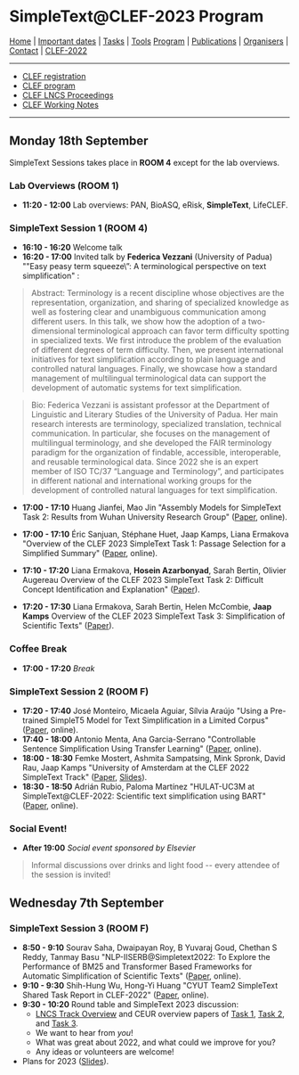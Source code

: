 # SimpleText@CLEF-2023 Program


[Home](./) | [Important dates](./dates) | [Tasks](./tasks)  | [Tools](./tools) 
[Program](./program) | [Publications](./publications) | [Organisers](./organisers) | [Contact](./contact) | [CLEF-2022](https://simpletext-project.com/2022/clef/en/)


------------------------------------------------------------

* [CLEF registration](https://clef2023.clef-initiative.eu/index.php?page=Pages/conferenceRegistration.html)
* [CLEF program](https://clef2023.clef-initiative.eu/index.php?page=Pages/programme.html)
* [CLEF LNCS Proceedings](https://link.springer.com/conference/clef)
* [CLEF Working Notes](https://ceur-ws.org/)

------------------------------------------------------------
## Monday 18th September 

SimpleText Sessions takes place in **ROOM 4** except for the lab overviews.

### Lab Overviews (ROOM 1)
* **11:20 - 12:00** Lab overviews: PAN, BioASQ, eRisk, **SimpleText**, LifeCLEF.

### SimpleText Session 1 (ROOM 4)

* **16:10 - 16:20** Welcome talk 
* **16:20 - 17:00** Invited talk by **Federica Vezzani** (University of Padua) "\"Easy peasy term squeeze\”: A terminological perspective on text simplification" : 

> Abstract: Terminology is a recent discipline whose objectives are the representation, organization, and sharing of specialized knowledge as well as fostering clear and unambiguous communication among different users. In this talk, we show how the adoption of a two-dimensional terminological approach can favor term difficulty spotting in specialized texts.  We first introduce the problem of the evaluation of different degrees of term difficulty. Then, we present international initiatives for text simplification according to plain language and controlled natural languages. Finally, we showcase how a standard management of multilingual terminological data can support the development of automatic systems for text simplification.

> Bio: Federica Vezzani is assistant professor at the Department of Linguistic and Literary Studies of the University of Padua. Her main research interests are terminology, specialized translation, technical communication. In particular, she focuses on the management of multilingual terminology, and she developed the FAIR terminology paradigm for the organization of findable, accessible, interoperable, and reusable terminological data. Since 2022 she is an expert member of ISO TC/37 “Language and Terminology”, and participates in different national and international working groups for the development of controlled natural languages for text simplification.

* **17:00 - 17:10** Huang Jianfei, Mao Jin "Assembly Models for SimpleText Task 2: Results from Wuhan University Research Group" ([Paper](http://ceur-ws.org/Vol-3180/paper-239.pdf), online).

* **17:00 - 17:10** Éric Sanjuan, Stéphane Huet, Jaap Kamps, Liana Ermakova
"Overview of the CLEF 2023 SimpleText Task 1: Passage Selection for a Simplified Summary" 
([Paper](https://www.dei.unipd.it/~faggioli/temp/CLEF2023-proceedings/paper-238.pdf), online).

* **17:10 - 17:20** Liana Ermakova, **Hosein Azarbonyad**, Sarah Bertin, Olivier Augereau
Overview of the CLEF 2023 SimpleText Task 2: Difficult Concept Identification and Explanation"
([Paper](https://www.dei.unipd.it/~faggioli/temp/CLEF2023-proceedings/paper-239.pdf)).

* **17:20 - 17:30** Liana Ermakova, Sarah Bertin, Helen McCombie, **Jaap Kamps**
Overview of the CLEF 2023 SimpleText Task 3: Simplification of Scientific Texts"
([Paper](https://www.dei.unipd.it/~faggioli/temp/CLEF2023-proceedings/paper-240.pdf)).

### Coffee Break
* **17:00 - 17:20** *Break*

### SimpleText Session 2 (ROOM F)

* **17:20 - 17:40** José Monteiro, Micaela Aguiar, Sílvia Araújo "Using a Pre-trained SimpleT5 Model for Text Simplification in a Limited Corpus" ([Paper](http://ceur-ws.org/Vol-3180/paper-241.pdf), online).
* **17:40 - 18:00** Antonio Menta, Ana Garcia-Serrano "Controllable Sentence Simplification Using Transfer Learning" ([Paper](http://ceur-ws.org/Vol-3180/paper-240.pdf), online).
* **18:00 - 18:30** Femke Mostert, Ashmita Sampatsing, Mink Spronk, David Rau, Jaap Kamps "University of Amsterdam at the CLEF 2022 SimpleText Track" ([Paper](http://ceur-ws.org/Vol-3180/paper-242.pdf), [Slides](./clef22uva-plain.pdf)).
* **18:30 - 18:50** Adrián Rubio, Paloma Martínez "HULAT-UC3M at SimpleText@CLEF-2022: Scientific text simplification using BART" ([Paper](http://ceur-ws.org/Vol-3180/paper-243.pdf), online).

### Social Event!

* **After 19:00** *Social event sponsored by Elsevier*  

> Informal discussions over drinks and light food -- every attendee of the session is invited!

## Wednesday 7th September 

### SimpleText Session 3 (ROOM F)

* **8:50 - 9:10** Sourav Saha, Dwaipayan Roy, B Yuvaraj Goud, Chethan S Reddy, Tanmay Basu "NLP-IISERB@Simpletext2022: To Explore the Performance of BM25 and Transformer Based Frameworks for Automatic Simplification of Scientific Texts" ([Paper](http://ceur-ws.org/Vol-3180/paper-244.pdf), online).
* **9:10 - 9:30** Shih-Hung Wu, Hong-Yi Huang "CYUT Team2 SimpleText Shared Task Report in CLEF-2022" ([Paper](http://ceur-ws.org/Vol-3180/paper-246.pdf), online).
* **9:30 - 10:20** Round table and SimpleText 2023 discussion:
    * [LNCS Track Overview](https://doi.org/10.1007/978-3-031-13643-6_28) and CEUR overview papers of [Task 1](http://ceur-ws.org/Vol-3180/paper-235.pdf), [Task 2](http://ceur-ws.org/Vol-3180/paper-236.pdf), and [Task 3](http://ceur-ws.org/Vol-3180/paper-237.pdf). 
    * We want to hear from *you*!
    * What was great about 2022, and what could we improve for you?
    * Any ideas or volunteers are welcome!
* Plans for 2023 ([Slides](SimpleText_CLEF_2023__short_presentation.pdf)).
